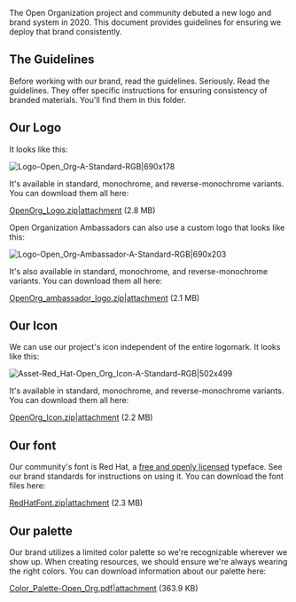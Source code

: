 The Open Organization project and community debuted a new logo and brand system in 2020.
This document provides guidelines for ensuring we deploy that brand consistently.

## The Guidelines

Before working with our brand, read the guidelines.
Seriously.
Read the guidelines.
They offer specific instructions for ensuring consistency of branded materials.
You'll find them in this folder.

## Our Logo

It looks like this:

![Logo-Open_Org-A-Standard-RGB|690x178](upload://7W0lb0GDUPdF9tJYa8MYTECsAdu.png) 

It's available in standard, monochrome, and reverse-monochrome variants. You can download them all here:

[OpenOrg_Logo.zip|attachment](upload://j2ySx27rpen0rDnRflDTccijUh0.zip) (2.8 MB) 

Open Organization Ambassadors can also use a custom logo that looks like this:

![Logo-Open_Org-Ambassador-A-Standard-RGB|690x203](upload://i9E2OCrgOyUndpDhHUiil7PazyK.png) 

It's also available in standard, monochrome, and reverse-monochrome variants. You can download them all here:

[OpenOrg_ambassador_logo.zip|attachment](upload://kdZHVNSaMPAxfP8x53mXI5ZfK3e.zip) (2.1 MB) 

## Our Icon

We can use our project's icon independent of the entire logomark. It looks like this:

![Asset-Red_Hat-Open_Org_Icon-A-Standard-RGB|502x499](upload://d0iEDAnV9pL4UeBq0I7kBFBt6kg.png)

It's available in standard, monochrome, and reverse-monochrome variants. You can download them all here:

[OpenOrg_Icon.zip|attachment](upload://6ipvbs1E5o8d2ztCoRNyUI2RsdC.zip) (2.2 MB) 

## Our font

Our community's font is Red Hat, a [free and openly licensed](https://github.com/RedHatOfficial/RedHatFont) typeface. See our brand standards for instructions on using it. You can download the font files here:

[RedHatFont.zip|attachment](upload://lcQevecQtpCZDQvQgi0doChPXP7.zip) (2.3 MB) 

## Our palette

Our brand utilizes a limited color palette so we're recognizable wherever we show up. When creating resources, we should ensure we're always wearing the right colors. You can download information about our palette here:

[Color_Palette-Open_Org.pdf|attachment](upload://rHQkjALGPls3jfJLvrXxDFER8XE.pdf) (363.9 KB)